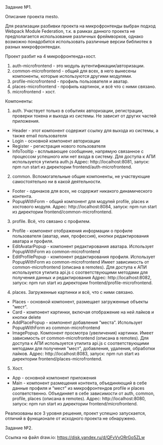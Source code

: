 Задание №1.

Описание проекта mesto.

Для реализации разбивки проекта на микрофронтенды выбран подход Webpack Module Federation, 
т.к. в рамках данного проекта не предполагается использование различных фреймворков, 
однако возможно понадобится использовать различные версии библиотек в разных микрофронтендах.

Проект разбит на 4 микрофронтенда+хост. 
1. auth-microfrontend - это модуль аутентификации/авторизации.
2. common-microfrontend - общий для всех, в него вынесены компоненты, которые используются другими модулями.
3. profile-microfrontend - профиль пользователя и аватар.
4. places-microfrontend - профиль картинок, и всё что с ними связано.
5. microfrontend - хост.

Компоненты:
1. auth. Участвует только в событиях авторизации, регистрации, проверки токена и выхода из системы. Не зависит от других частей приложения.
- Header - этот компонент содержит ссылку для выхода из системы, а также email пользователя
- Login - основной компонент авторизации
- Register - регистрация нового пользователя
- InfoTooltip - всплывающее сообщение, напрямую связанное с процессом успешного или нет входа в систему.
Для доступа к АПИ используется утилита auth.js
Адрес: http://localhost:8081, запуск: npm run start из директории frontend/auth-microfrontend.

2. common. Вспомогательные общие компоненты, не участвующие самостоятельно ни в какой деятельности.
- Footer - одинаков для всех, не содержит никакого динамического контента.
- PopupWithForm - общий компонент для модулей profile, places и хостового модуля.
Адрес: http://localhost:8084, запуск: npm run start из директории frontend/common-microfrontend.

3. profile. Всё, что связано с профилем.
- Profile - компонент отображения информации о профиле пользователя (аватар, имя, профессия), кнопки редактирования аватара и профиля.
- EditAvatarPopup - компонент редактирования аватара. Использует PopupWithForm из common-microfrontend
- EditProfilePopup - компонент редактирования профиля. Использует PopupWithForm из common-microfrontend
Имеет зависимость от common-microfrontend (описана в remotes).
Для доступа к АПИ используется утилита api.js с соответствующими методами для получения данных и редактирования
Адрес: http://localhost:8082, запуск: npm run start из директории frontend/profile-microfrontend.

4. places. Загруженные картинки и всё, что с ними связано.
- Places - основной компонент, размещает загруженные объекты "мест".
- Card - компонент картинки, включая отображение на ней лайков и кнопки delete
- AddPlacePopup - компонент добавления "места". Использует PopupWithForm из common-microfrontend
- ImagePopup. Компонент просмотра (увеличения) картинки.
Имеет зависимость от common-microfrontend (описана в remotes).
Для доступа к АПИ используется утилита api.js с соответствующими методами для получения "мест", добавления, удаления, обработки лайков.
Адрес: http://localhost:8083, запуск: npm run start из директории frontend/places-microfrontend.

5. Хост.
- App - основной компонент приложения
- Main - компонент размещения контента, объединяющий в себе данные профиля и "мест" из микрофронтендов profile и places соответственно.
Объединяет в себе зависимости от auth, common, profile, places (описана в remotes).
Адрес: http://localhost:8080, запуск: npm run start из директории frontend/microfrontend.

Реализованы все 3 уровня решения, проект успешно запускается, отличий в функционале от исходного проекта не обнаружено.



Задание №2.

Ссылка на файл draw.io: https://disk.yandex.ru/d/QFvVvORrGo5ZLw